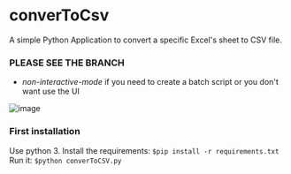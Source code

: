 # converToCsv
A simple Python Application to convert a specific Excel's sheet to CSV file.


### PLEASE SEE THE BRANCH 
- *non-interactive-mode* if you need to create a batch script or you don't want use the UI

![image](https://user-images.githubusercontent.com/17047284/113180701-5326f380-9251-11eb-8dec-c352c75ed461.png)


### First installation
Use python 3.
Install the requirements: `$pip install -r requirements.txt`
Run it: `$python converToCSV.py`
